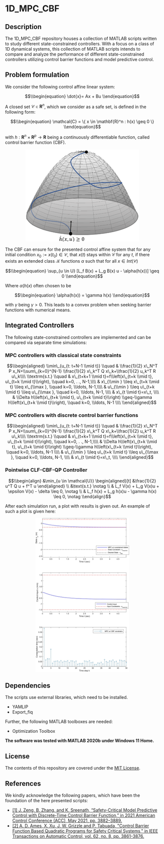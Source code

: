 # 1D_MPC_CBF

## Description
The 1D_MPC_CBF repository houses a collection of MATLAB scripts written to study different state-constrained controllers. With a focus on a class of 1D dynamical systems, this collection of MATLAB scripts intends to compare and analyze the performance of different state-constrained controllers utilizing control barrier functions and model predictive control.

## Problem formulation

We consider the following control affine linear system:

$$\\begin{equation}
    \dot{x}= Ax + Bu
\\end{equation}$$

 A closed set $\mathcal{C} \in \mathbf{R}^n$, which we consider as a safe set, is defined in the following form:
  
  $$\\begin{equation}
      \mathcal{C} = \{ x \in \mathbf{R}^n : h(x) \geq 0 \}
  \\end{equation}$$
  
with $h: \mathbf{R}^n \times \mathbf{R}^p \to \mathbf{R}$ being a  continuously differentiable function, called  control barrier function (CBF).
  
<p align=center>
<img src="https://github.com/JohannesAutenrieb/1D_MPC_CBF/blob/main/Images/CBF_Function_Plot.png" alt="CBF_Function_Plot" height=300px>
</p>
  
The CBF can ensure for the presented control affine system that for any initial condition $x_0 := x(t_0) \in \mathcal{C}$, that $x(t)$ stays within $\mathcal{C}$ for any $t$, if there exists an extended class $\mathcal{K}$ functions $\alpha$ such that for all $x \in Int(\mathcal{C})$

$$\\begin{equation}
    \sup_{u \in U} [L_f B(x) + L_g B(x) u  - \alpha(h(x))] \geq 0
\\end{equation}$$

Where $\alpha(h(x)$ often chosen to be

$$\\begin{equation}
    \alpha(h(x)) = \gamma h(x)
\\end{equation}$$

with $\gamma$ being $\gamma > 0$. This leads to a convex problem when seeking barrier functions with numerical means.

## Integrated Controllers

The following state-constrained controllers are implemented and can be compared via separate time simulations:

### MPC controllers with classical state constraints

  $$\\begin{aligned}
  \\min\_{u_{t: t+N-1 \\mid t}} \\quad & \\frac{1}{2} x\_N^T P x_N+\\sum\_{k=0}^{N-1} \\frac{1}{2} x\_k^T Q x\_k+\\frac{1}{2} u_k^T R u\_k\\\\
  \\textrm{s.t.} \\quad 
   & x\_{t+k+1 \\mid t}=f\\left(x\_{t+k \\mid t}, u\_{t+k \\mid t}\\right), \\quad k=0, . ., N-1,\\\\
   & x\_{\\min } \\leq x\_{t+k \\mid t} \\leq x\_{\\max }, \\quad k=0, \\ldots, N-1,\\\\
   & u\_{\\min } \\leq u\_{t+k \\mid t} \\leq u\_{\\max }, \\quad k=0, \\ldots, N-1,   \\\\
   & x\_{t \\mid t}=x\_t,   \\\\
   & \\Delta h\\left(x\_{t+k \\mid t}, u\_{t+k \\mid t}\\right) \\geq-\\gamma h\\left(x\_{t+k \\mid t}\\right), \\quad k=0, \\ldots, N-1 \\\\
  \\end{aligned}$$

### MPC controllers with discrete control barrier functions


  $$\\begin{aligned}
  \\min\_{u_{t: t+N-1 \\mid t}} \\quad & \\frac{1}{2} x\_N^T P x_N+\\sum\_{k=0}^{N-1} \\frac{1}{2} x\_k^T Q x\_k+\\frac{1}{2} u_k^T R u\_k\\\\
  \\textrm{s.t.} \\quad 
   & x\_{t+k+1 \\mid t}=f\\left(x\_{t+k \\mid t}, u\_{t+k \\mid t}\\right), \\quad k=0, . ., N-1,\\\\
   & \\Delta h\\left(x\_{t+k \\mid t}, u\_{t+k \\mid t}\\right) \\geq-\\gamma h\\left(x\_{t+k \\mid t}\\right), \\quad k=0, \\ldots, N-1 \\\\
   & u\_{\\min } \\leq u\_{t+k \\mid t} \\leq u\_{\\max }, \\quad k=0, \\ldots, N-1,   \\\\
   & x\_{t \\mid t}=x\_t,   \\\\
  \\end{aligned}$$
  
### Pointwise CLF-CBF-QP Controller

$$\\begin{align}
&\min_{u \in \mathcal{U}}
\begin{aligned}[t]
  &\frac{1}{2} u^T Q u + f^T u
\end{aligned} \\
&\text{s.t.} \notag \\
& L_f V(x) + L_g V(x)u + \epsilon V(x) - \delta \leq 0, \notag \\
& L_f h(x) + L_g h(x)u - \gamma h(x) \leq 0, \notag
\\end{align}$$

After each simulation run, a plot with results is given out. An example of such a plot is given here:

<p align=center>
<img src="https://github.com/JohannesAutenrieb/1D_MPC_CBF/blob/main/Images/Example_Simulation_Results.png" alt="MISSION_GUI" height=500px>
</p>

## Dependencies

The scripts use external libraries, which need to be installed.
* YAMLIP
* Export_fiq


Further, the following MATLAB toolboxes are needed:
* Optimization Toolbox

**The software was tested with MATLAB 2020b under Windows 11 Home.** 


## License

The contents of this repository are covered under the [MIT License](LICENSE).


## References

We kindly acknowledge the following papers, which have been the foundation of the here presented scripts:

* [[1] J. Zeng, B. Zhang, and K. Sreenath, “Safety-Critical Model Predictive Control with Discrete-Time Control
Barrier Function,” in 2021 American Control Conference (ACC), May 2021, pp. 3882–3889.](https://ieeexplore.ieee.org/document/9483029)
* [[2] A. D. Ames, X. Xu, J. W. Grizzle and P. Tabuada, "Control Barrier Function Based Quadratic Programs for Safety Critical Systems," in IEEE Transactions on Automatic Control, vol. 62, no. 8, pp. 3861-3876.](https://ieeexplore.ieee.org/document/7782377)
